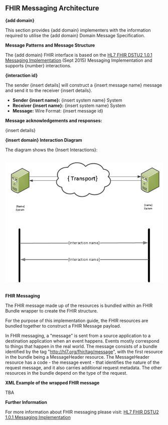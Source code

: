 ## FHIR Messaging Architecture ##


**{add domain}**

This section provides {add domain} implementers with the information required to utilise the {add domain} Domain Message Specification.

**Message Patterns and Message Structure**

The {add domain} FHIR interface is based on the [HL7 FHIR DSTU2 1.0.1 Messaging Implementation] (Sept 2015) Messaging Implementation and supports {number} interactions. 


**{interaction id}**

The sender {insert details] will construct a {insert message name} message and send it to the receiver {insert details}.

- **Sender {insert name}:** {insert system name} System
- **Receiver {insert name}:** {insert system name} System
- **Message:** Wire Format:  {insert message id} 

**Message acknowledgements and responses:**

{insert details}


**{insert domain} Interaction Diagram**


The diagram shows the {Insert Interactions}:



</br>
<div style="display: block;"><img  src="Interactions.png" alt="DDAInteractions"></div>  
</br>


**FHIR Messaging**

The FHIR message made up of the resources is bundled within an FHIR Bundle wrapper to create the FHIR structure.

For the purpose of this implementation guide, the FHIR resources are bundled together to construct a FHIR Message payload.

In FHIR messaging, a "message" is sent from a source application to a destination application when an event happens. Events mostly correspond to things that happen in the real world. The message consists of a bundle identified by the tag "http://hl7.org/fhir/tag/message", with the first resource in the bundle being a MessageHeader resource. The MessageHeader resource has a code - the message event - that identifies the nature of the request message, and it also carries additional request metadata. The other resources in the bundle depend on the type of the request.

**XML Example of the wrapped FHIR message**

TBA

**Further Information**
  
For more information about FHIR messaging please visit: [HL7 FHIR DSTU2 1.0.1 Messaging Implementation]


[HL7 FHIR DSTU2 1.0.1 Messaging Implementation]:http://hl7.org/fhir/messaging.html



